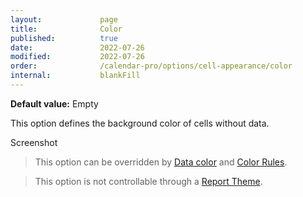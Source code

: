 ```yaml
---
layout:             page
title:              Color
published:          true
date:               2022-07-26
modified:           2022-07-26
order:              /calendar-pro/options/cell-appearance/color
internal:           blankFill
---
```

**Default value:** Empty

This option defines the background color of cells without data. 

<todo>Screenshot</todo>

> This option can be overridden by [Data color](data-color.md) and [Color Rules](../../features/color-rules.md).

> This option is not controllable through a [Report Theme](../../features/themes.md).